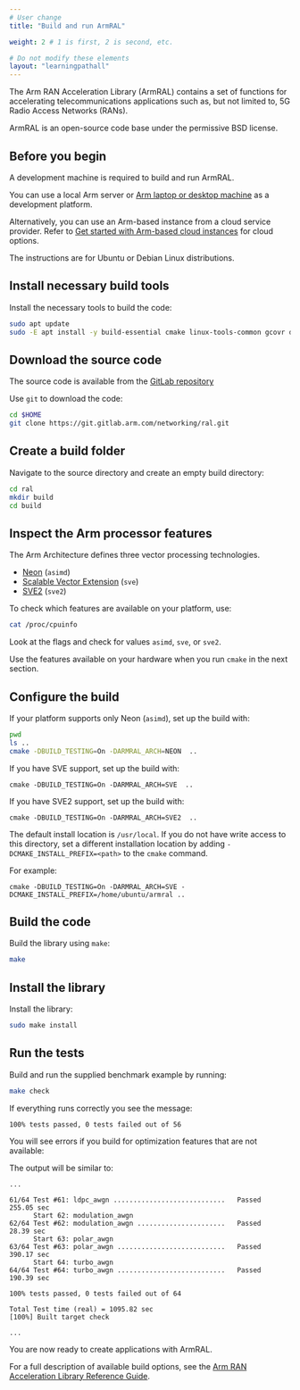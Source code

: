 ```yaml
---
# User change
title: "Build and run ArmRAL"

weight: 2 # 1 is first, 2 is second, etc.

# Do not modify these elements
layout: "learningpathall"
---
```


The Arm RAN Acceleration Library (ArmRAL) contains a set of functions for accelerating telecommunications applications such as, but not limited to, 5G Radio Access Networks (RANs).

ArmRAL is an open-source code base under the permissive BSD license.

## Before you begin

A development machine is required to build and run ArmRAL.

You can use a local Arm server or [Arm laptop or desktop machine](/learning-paths/laptops-and-desktops/intro/) as a development platform.

Alternatively, you can use an Arm-based instance from a cloud service provider. Refer to [Get started with Arm-based cloud instances](/learning-paths/servers-and-cloud-computing/csp/) for cloud options.

The instructions are for Ubuntu or Debian Linux distributions.

## Install necessary build tools

Install the necessary tools to build the code:

```bash { env="DEBIAN_FRONTEND=noninteractive" }
sudo apt update
sudo -E apt install -y build-essential cmake linux-tools-common gcovr doxygen
```

## Download the source code

The source code is available from the [GitLab repository](https://gitlab.arm.com/networking/ral/-/tree/main)

Use `git` to download the code:

```bash
cd $HOME
git clone https://git.gitlab.arm.com/networking/ral.git
```

## Create a build folder

Navigate to the source directory and create an empty build directory:

```bash
cd ral
mkdir build
cd build
```

## Inspect the Arm processor features

The Arm Architecture defines three vector processing technologies.

- [Neon](https://developer.arm.com/Architectures/Neon) (`asimd`)
- [Scalable Vector Extension](https://developer.arm.com/Architectures/Scalable%20Vector%20Extensions) (`sve`)
- [SVE2](https://developer.arm.com/documentation/102340/) (`sve2`)

To check which features are available on your platform, use:

```bash
cat /proc/cpuinfo
```

Look at the flags and check for values `asimd`, `sve`, or `sve2`.

Use the features available on your hardware when you run `cmake` in the next section.

## Configure the build

If your platform supports only Neon (`asimd`), set up the build with:

```bash
pwd
ls ..
cmake -DBUILD_TESTING=On -DARMRAL_ARCH=NEON  ..
```

If you have SVE support, set up the build with:

```console
cmake -DBUILD_TESTING=On -DARMRAL_ARCH=SVE  ..
```

If you have SVE2 support, set up the build with:

```console
cmake -DBUILD_TESTING=On -DARMRAL_ARCH=SVE2  ..
```

The default install location is `/usr/local`. If you do not have write access to this directory, set a different installation location by adding `-DCMAKE_INSTALL_PREFIX=<path>` to the `cmake` command.

For example:

```console
cmake -DBUILD_TESTING=On -DARMRAL_ARCH=SVE -DCMAKE_INSTALL_PREFIX=/home/ubuntu/armral ..
```

## Build the code

Build the library using `make`:

```bash
make
```

## Install the library

Install the library:

```bash
sudo make install
```

## Run the tests

Build and run the supplied benchmark example by running:

```bash { ret_code="0" }
make check
```

If everything runs correctly you see the message:

```output
100% tests passed, 0 tests failed out of 56
```

You will see errors if you build for optimization features that are not available:

The output will be similar to:

```output
...

61/64 Test #61: ldpc_awgn ............................   Passed  255.05 sec
      Start 62: modulation_awgn
62/64 Test #62: modulation_awgn ......................   Passed   28.39 sec
      Start 63: polar_awgn
63/64 Test #63: polar_awgn ...........................   Passed  390.17 sec
      Start 64: turbo_awgn
64/64 Test #64: turbo_awgn ...........................   Passed  190.39 sec

100% tests passed, 0 tests failed out of 64

Total Test time (real) = 1095.82 sec
[100%] Built target check

...
```

You are now ready to create applications with ArmRAL.

For a full description of available build options, see the [Arm RAN Acceleration Library Reference Guide](https://developer.arm.com/documentation/102249).